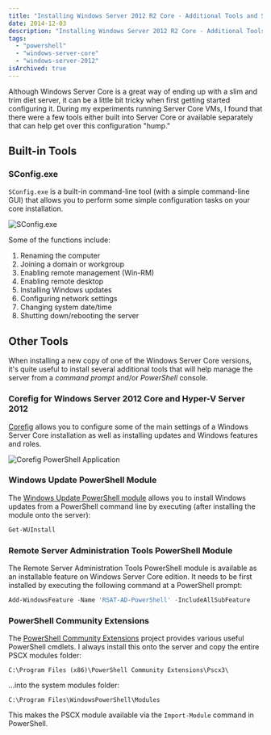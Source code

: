 ```yaml
---
title: "Installing Windows Server 2012 R2 Core - Additional Tools and Scripts"
date: 2014-12-03
description: "Installing Windows Server 2012 R2 Core - Additional Tools and Scripts"
tags:
  - "powershell"
  - "windows-server-core"
  - "windows-server-2012"
isArchived: true
---
```


Although Windows Server Core is a great way of ending up with a slim and trim diet server, it can be a little bit tricky when first getting started configuring it. During my experiments running Server Core VMs, I found that there were a few tools either built into Server Core or available separately that can help get over this configuration "hump."

## Built-in Tools

### SConfig.exe

`SConfig.exe` is a built-in command-line tool (with a simple command-line GUI) that allows you to perform some simple configuration tasks on your core installation.

![SConfig.exe](/assets/images/screenshots/ss_sconfig1.png)

Some of the functions include:

1. Renaming the computer
1. Joining a domain or workgroup
1. Enabling remote management (Win-RM)
1. Enabling remote desktop
1. Installing Windows updates
1. Configuring network settings
1. Changing system date/time
1. Shutting down/rebooting the server

## Other Tools

When installing a new copy of one of the Windows Server Core versions, it's quite useful to install several additional tools that will help manage the server from a _command prompt_ and/or _PowerShell_ console.

### Corefig for Windows Server 2012 Core and Hyper-V Server 2012

[Corefig](https://corefig.codeplex.com/ "Corefig for Windows Server 2012 Core and Hyper-V Server 2012") allows you to configure some of the main settings of a Windows Server Core installation as well as installing updates and Windows features and roles.

![Corefig PowerShell Application](/assets/images/screenshots/ss_corefig1.png)

### Windows Update PowerShell Module

The [Windows Update PowerShell module](https://gallery.technet.microsoft.com/scriptcenter/2d191bcd-3308-4edd-9de2-88dff796b0bc "Windows Update PowerShell Module") allows you to install Windows updates from a PowerShell command line by executing (after installing the module onto the server):

```powershell
Get-WUInstall
```

### Remote Server Administration Tools PowerShell Module

The Remote Server Administration Tools PowerShell module is available as an installable feature on Windows Server Core edition. It needs to be first installed by executing the following command at a PowerShell prompt:

```powershell
Add-WindowsFeature -Name 'RSAT-AD-PowerShell' -IncludeAllSubFeature
```

### PowerShell Community Extensions

The [PowerShell Community Extensions](https://pscx.codeplex.com/ "PowerShell Community Extensions") project provides various useful PowerShell cmdlets. I always install this onto the server and copy the entire PSCX modules folder:

```plaintext
C:\Program Files (x86)\PowerShell Community Extensions\Pscx3\
```

...into the system modules folder:

```plaintext
C:\Program Files\WindowsPowerShell\Modules
```

This makes the PSCX module available via the `Import-Module` command in PowerShell.
